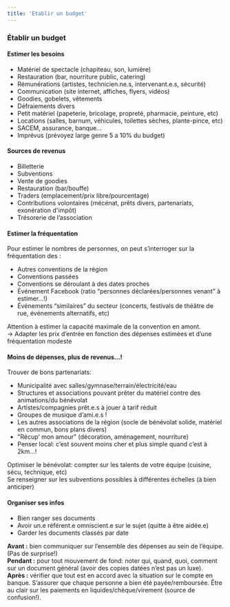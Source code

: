 ```yaml
---
title: 'Etablir un budget'
---
```


### Établir un budget

#### Estimer les besoins

- Matériel de spectacle (chapiteau, son, lumière)
- Restauration (bar, nourriture public, catering)
- Rémunérations (artistes, technicien.ne.s, intervenant.e.s, sécurité)
- Communication (site internet, affiches, flyers, vidéos)
- Goodies, gobelets, vêtements
- Défraiements divers
- Petit matériel (papeterie, bricolage, propreté, pharmacie, peinture, etc)
- Locations (salles, barnum, véhicules, toilettes sèches,  plante-pince, etc)
- SACEM, assurance, banque…
- Imprévus (prévoyez large genre 5 a 10% du budget)


#### Sources de revenus

- Billetterie 
- Subventions
- Vente de goodies
- Restauration (bar/bouffe)
- Traders (emplacement/prix libre/pourcentage)
- Contributions volontaires (mécénat, prêts divers, partenariats, exonération d'impôt)
- Trésorerie de l’association

#### Estimer la fréquentation

Pour estimer le nombres de personnes, on peut s’interroger sur la fréquentation des :
- Autres conventions de la région
- Conventions passées
- Conventions se déroulant à des dates proches
- Événement Facebook (ratio “personnes déclarées/personnes venant” à estimer…!)
- Événements “similaires” du secteur (concerts, festivals de théâtre de rue, événements alternatifs, etc)

Attention à estimer la capacité maximale de la convention en amont.  
→ Adapter les prix d’entrée en fonction des dépenses estimées et d’une fréquentation modeste

#### Moins de dépenses, plus de revenus…!

Trouver de bons partenariats:  
- Municipalité avec salles/gymnase/terrain/électricité/eau
- Structures et associations pouvant prêter du matériel contre des animations/du bénévolat
- Artistes/compagnies prêt.e.s à jouer à tarif réduit
- Groupes de musique d’ami.e.s ! 
- Les autres associations de la région (socle de bénévolat solide, matériel en commun, bons plans divers)
- "Récup’ mon amour" (décoration, aménagement, nourriture)
- Penser local: c’est souvent moins cher et plus simple quand c’est à 2km…!

Optimiser le bénévolat: compter sur les talents de votre équipe (cuisine, sécu, technique, etc)  
Se renseigner sur les subventions possibles à différentes échelles (à bien anticiper)

#### Organiser ses infos

- Bien ranger ses documents
- Avoir un.e référent.e omniscient.e sur le sujet (quitte à être aidée.e)
- Garder les documents classés par date

**Avant :** bien communiquer sur l’ensemble des dépenses au sein de l’équipe. (Pas de surprise!)  
**Pendant :** pour tout mouvement de fond: noter qui, quand, quoi, comment sur un document général (avoir des copies datées n’est pas un luxe).  
**Après :** vérifier que tout est en accord avec la situation sur le compte en banque. S’assurer que chaque personne a bien été payée/remboursée. Être au clair sur les paiements en liquides/chèque/virement (source de confusion!). 
